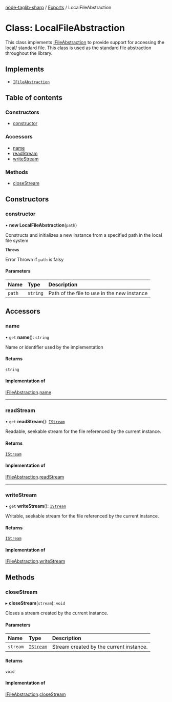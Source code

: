 [node-taglib-sharp](../README.md) / [Exports](../modules.md) / LocalFileAbstraction

# Class: LocalFileAbstraction

This class implements [IFileAbstraction](../interfaces/IFileAbstraction.md) to provide support for accessing the local/
standard file.
This class is used as the standard file abstraction throughout the library.

## Implements

- [`IFileAbstraction`](../interfaces/IFileAbstraction.md)

## Table of contents

### Constructors

- [constructor](LocalFileAbstraction.md#constructor)

### Accessors

- [name](LocalFileAbstraction.md#name)
- [readStream](LocalFileAbstraction.md#readstream)
- [writeStream](LocalFileAbstraction.md#writestream)

### Methods

- [closeStream](LocalFileAbstraction.md#closestream)

## Constructors

### constructor

• **new LocalFileAbstraction**(`path`)

Constructs and initializes a new instance from a specified path in the local file system

**`Throws`**

Error Thrown if `path` is falsy

#### Parameters

| Name   | Type     | Description                                 |
| :----- | :------- | :------------------------------------------ |
| `path` | `string` | Path of the file to use in the new instance |

## Accessors

### name

• `get` **name**(): `string`

Name or identifier used by the implementation

#### Returns

`string`

#### Implementation of

[IFileAbstraction](../interfaces/IFileAbstraction.md).[name](../interfaces/IFileAbstraction.md#name)

---

### readStream

• `get` **readStream**(): [`IStream`](../interfaces/IStream.md)

Readable, seekable stream for the file referenced by the current instance.

#### Returns

[`IStream`](../interfaces/IStream.md)

#### Implementation of

[IFileAbstraction](../interfaces/IFileAbstraction.md).[readStream](../interfaces/IFileAbstraction.md#readstream)

---

### writeStream

• `get` **writeStream**(): [`IStream`](../interfaces/IStream.md)

Writable, seekable stream for the file referenced by the current instance.

#### Returns

[`IStream`](../interfaces/IStream.md)

#### Implementation of

[IFileAbstraction](../interfaces/IFileAbstraction.md).[writeStream](../interfaces/IFileAbstraction.md#writestream)

## Methods

### closeStream

▸ **closeStream**(`stream`): `void`

Closes a stream created by the current instance.

#### Parameters

| Name     | Type                                  | Description                             |
| :------- | :------------------------------------ | :-------------------------------------- |
| `stream` | [`IStream`](../interfaces/IStream.md) | Stream created by the current instance. |

#### Returns

`void`

#### Implementation of

[IFileAbstraction](../interfaces/IFileAbstraction.md).[closeStream](../interfaces/IFileAbstraction.md#closestream)
